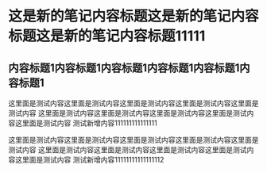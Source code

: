 # 这是新的笔记内容标题这是新的笔记内容标题这是新的笔记内容标题11111
## 内容标题1内容标题1内容标题1内容标题1内容标题1内容标题1
这里面是测试内容这里面是测试内容这里面是测试内容这里面是测试内容这里面是测试内容
这里面是测试内容这里面是测试内容这里面是测试内容这里面是测试内容这里面是测试内容
测试新增内容111111111111111

这里面是测试内容这里面是测试内容这里面是测试内容这里面是测试内容这里面是测试内容
这里面是测试内容这里面是测试内容这里面是测试内容这里面是测试内容这里面是测试内容
测试新增内容11111111111111112